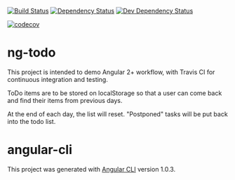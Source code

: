 [![Build Status](https://travis-ci.org/aaron-bond/ng-todo.svg?branch=master)](https://travis-ci.org/aaron-bond/ng-todo)
[![Dependency Status](https://david-dm.org/aaron-bond/ng-todo.svg)](https://david-dm.org/aaron-bond/ng-todo)
[![Dev Dependency Status](https://david-dm.org/aaron-bond/ng-todo/dev-status.svg)](https://david-dm.org/aaron-bond/ng-todo?type=dev)

[![codecov](https://codecov.io/gh/aaron-bond/ng-todo/branch/master/graph/badge.svg)](https://codecov.io/gh/aaron-bond/ng-todo)

# ng-todo
This project is intended to demo Angular 2+ workflow, with Travis CI for continuous integration and testing.

ToDo items are to be stored on localStorage so that a user can come back and find their items from previous days.

At the end of each day, the list will reset. "Postponed" tasks will be put back into the todo list.

# angular-cli
This project was generated with [Angular CLI](https://github.com/angular/angular-cli) version 1.0.3.

